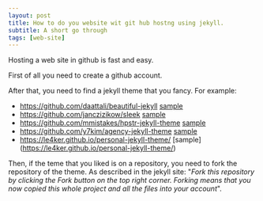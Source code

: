 ```yaml
---
layout: post
title: How to do you website wit git hub hostng using jekyll.
subtitle: A short go through
tags: [web-site]
---
```


Hosting  a web site in github is fast and easy. 

First of all you need to create a github account.

After that, you need to find a jekyll theme that you fancy. For example:
- https://github.com/daattali/beautiful-jekyll [sample](https://deanattali.com/beautiful-jekyll/)
- https://github.com/janczizikow/sleek [sample](https://janczizikow.github.io/sleek/)
- https://github.com/mmistakes/hpstr-jekyll-theme [sample](https://mmistakes.github.io/hpstr-jekyll-theme/)
- https://github.com/y7kim/agency-jekyll-theme [sample](https://startbootstrap.com/template-overviews/agency/)
- https://le4ker.github.io/personal-jekyll-theme/  [sample] (https://le4ker.github.io/personal-jekyll-theme/)

Then, if the teme that you liked is on a repository, you need to fork the repository of the theme. As described in the jekyll site: "*Fork this repository by clicking the Fork button on the top right corner. Forking means that you now copied this whole project and all the files into your account*". 



